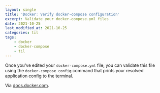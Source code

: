```yaml
---
layout: single
title: 'Docker: Verify docker-compose configuration'
excerpt: Validate your docker-compose.yml files
date: 2021-10-25
last_modified_at: 2021-10-25
categories: til
tags:
    - docker
    - docker-compose
    - til
---
```


Once you've edited your `docker-compose.yml` file, you can validate this file using the `docker-compose config` command
that prints your resolved application config to the terminal.

Via [docs.docker.com](https://docs.docker.com/compose/environment-variables/#the-env-file).
